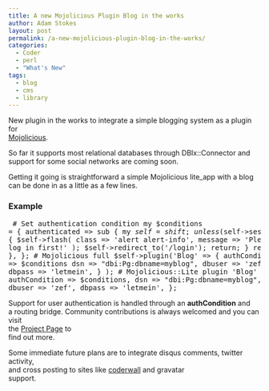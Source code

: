 ```yaml
---
title: A new Mojolicious Plugin Blog in the works
author: Adam Stokes
layout: post
permalink: /a-new-mojolicious-plugin-blog-in-the-works/
categories:
  - Coder
  - perl
  - "What's New"
tags:
  - blog
  - cms
  - library
---
```

New plugin in the works to integrate a simple blogging system as a plugin for  
<a href="http://mojolicio.us">Mojolicious</a>.

So far it supports most relational databases through DBIx::Connector and  
support for some social networks are coming soon.

Getting it going is straightforward a simple Mojolicious lite_app with a blog  
can be done in as a little as a few lines.<h3 id="example">Example</h3> <pre class="prettyprint"> # Set authentication condition my $conditions = { authenticated => sub { my $self = shift; unless ($self->session('authenticated')) { $self->flash( class => 'alert alert-info', message => 'Please log in first!' ); $self->redirect_to('/login'); return; } return 1; }, }; # Mojolicious full $self->plugin('Blog' => { authCondition => $conditions dsn => "dbi:Pg:dbname=myblog", dbuser => 'zef', dbpass => 'letmein', } ); # Mojolicious::Lite plugin 'Blog' => { authCondition => $conditions, dsn => "dbi:Pg:dbname=myblog", dbuser => 'zef', dbpass => 'letmein', }; </pre> 

Support for user authentication is handled through an **authCondition** and  
a routing bridge. Community contributions is always welcomed and you can visit  
the <a href="https://github.com/battlemidget/Mojolicious-Plugin-Blog">Project Page</a> to  
find out more.

Some immediate future plans are to integrate disqus comments, twitter activity,  
and cross posting to sites like <a href="https://coderwall.com">coderwall</a> and gravatar  
support.